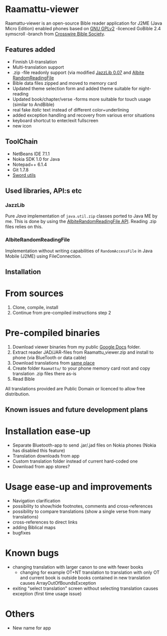 Raamattu-viewer
===============
Raamattu-viewer is an open-source Bible reader application for J2ME (Java Micro Edition) enabled phones based
on [GNU GPLv2][1] -licenced GoBible 2.4 symscroll -branch from [Crosswire Bible Society][2].

Features added
--------------
*   Finnish UI-translation
*   Multi-translation support
*   .zip -file readonly support (via modified [JazzLib 0.07][3] and [Albite RandomReadingFile][4]
*   Bible data files zipped and moved to memory card
*   Updated theme selection form and added theme suitable for night-reading
*   Updated book/chapter/verse -forms more suitable for touch usage (similar to AndBible)
*   real fake *italic* text instead of different color+underlining
*   added exception handling and recovery from various error situations
*   keyboard shortcut to enter/exit fullscreen
*   new icon

ToolChain
---------
*    NetBeans IDE 7.1.1
*    Nokia SDK 1.0 for Java
*    Notepad++ 6.1.4
*    Git 1.7.8
*    [Sword utils][5]

Used libraries, API:s etc
-------------------------
### JazzLib
Pure *Java* implementation of `java.util.zip` classes ported to Java ME by me. This is done by using the [AlbiteRandomReadingFile API][4]. Reading .zip files relies on this.

### AlbiteRandomReadingFile
Implementation without writing capabilities of `RandomAccessFile` in Java Mobile (J2ME) using FileConnection.

Installation
------------
# From sources
1. Clone, compile, install
2. Continue from pre-compiled instructions step 2

# Pre-compiled binaries
1. Download viewer binaries from my public [Google Docs][gDocs] folder.
2. Extract reader JAD/JAR-files from Raamattu_viewer.zip and install to phone (via BlueTooth or data cable)
3. Download translations from [same place][gDocs]
4. Create folder `Raamattu/` to your phone memory card root and copy translation .zip files there as-is
5. Read Bible

All translations provided are Public Domain or licenced to allow free distribution.

Known issues and future development plans
-----------------------------------------
# Installation ease-up
*   Separate Bluetooth-app to send .jar/.jad files on Nokia phones (Nokia has disabled this feature)
*   Translation downloads from app
*   Custom translation folder instead of current hard-coded one
*   Download from app stores?
# Usage ease-up and improvements
*   Navigation clarification
*   possibility to show/hide footnotes, comments and cross-references
*   possibility to compare translations (show a single verse from many translations)
*   cross-references to direct links
*   adding Biblical maps
*   bugfixes
# Known bugs
*   changing translation with larger canon to one with fewer books
    - changing for example OT+NT translation to translation with only OT and current book is outside books contained in new translation causes ArrayOutOfBoundsException
*   exiting "select translation" screen without selecting translation causes exception (first time usage issue)
# Others
*   New name for app

[1]: http://www.gnu.org/licenses/old-licenses/gpl-2.0.txt 
[2]: http://www.crosswire.org/gobible/newpage/index.jsp
[3]: http://jazzlib.sourceforge.net/
[4]: https://github.com/dumbledore/AlbiteRandomReadingFile
[5]: https://crosswire.org/svn/sword/trunk/
[gDocs]: https://docs.google.com/folder/d/0B82abpkursG5eEVFNjEzc1VpdVE/edit